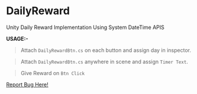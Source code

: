 # DailyReward
Unity Daily Reward Implementation Using System DateTime APIS

**USAGE:-**

> Attach ```DailyRewardBtn.cs``` on each button and assign day in inspector.

> Attach ```DailyRewardBtn.cs``` anywhere in scene and assign ```Timer Text```.

> Give Reward on `Btn Click`


[Report Bug Here!](https://github.com/Zain-ul-din/DailyReward/issues)